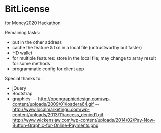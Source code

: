 BitLicense
==========

for Money2020 Hackathon

Remaining tasks:
- put in the other address
- cache the feature & txn in a local file (untrustworthy but faster)
- HD wallet
- for multiple features: store in the local file; may change to array result for some methods
- programmatic config for client app


Special thanks to:
- jQuery
- Bootstrap
- graphics:
-- http://opengraphicdesign.com/wp-content/uploads/2009/01/loadera64.gif
-- http://www.localmarketingu.com/wp-content/uploads/2013/11/access_denied1.gif
-- http://www.wickenslaw.com/wp-content/uploads/2014/02/Pay-Now-Button-Graphic-for-Online-Payments.png